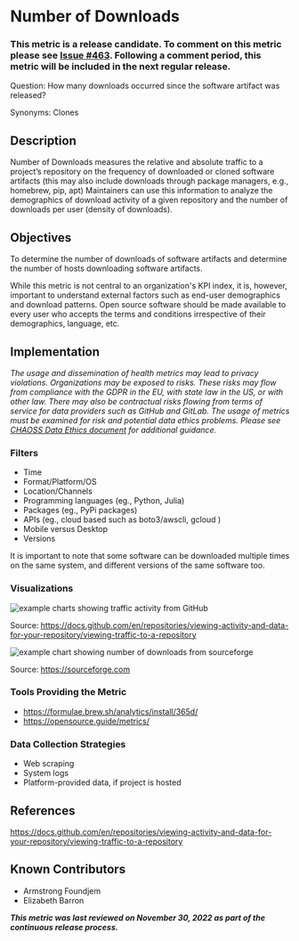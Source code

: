 # Number of Downloads

### This metric is a release candidate. To comment on this metric please see [Issue #463](https://github.com/chaoss/wg-evolution/issues/463). Following a comment period, this metric will be included in the next regular release.

Question: How many downloads occurred since the software artifact was released? 

Synonyms: Clones

## Description
Number of Downloads measures the relative and absolute traffic to a project’s repository on the frequency of downloaded or cloned software artifacts (this may also include downloads through package managers, e.g., homebrew, pip, apt) Maintainers can use this information to analyze the demographics of download activity of a given repository and the number of downloads per user (density of downloads).

## Objectives

To determine the number of downloads of software artifacts and determine the number of hosts downloading software artifacts.

While this metric is not central to an organization's KPI index, it is, however, important to understand external factors such as end-user demographics and download patterns.
Open source software should be made available to every user who accepts the terms and conditions irrespective of their demographics, language, etc.  

## Implementation
*The usage and dissemination of health metrics may lead to privacy violations. Organizations may be exposed to risks. These risks may flow from compliance with the GDPR in the EU, with state law in the US, or with other law. There may also be contractual risks flowing from terms of service for data providers such as GitHub and GitLab. The usage of metrics must be examined for risk and potential data ethics problems. Please see [CHAOSS Data Ethics document](https://github.com/chaoss/community/blob/main/data-use-statement.md) for additional guidance.*

### Filters 
- Time
- Format/Platform/OS
- Location/Channels
- Programming languages (eg., Python, Julia)
- Packages (eg., PyPi packages)
- APIs (eg., cloud based such as boto3/awscli, gcloud )
- Mobile versus Desktop
- Versions

It is important to note that some software can be downloaded multiple times on the same system, and different versions of the same software too.

### Visualizations 

![example charts showing traffic activity from GitHub](https://github.com/chaoss/wg-evolution/blob/main/focus-areas/community-growth/images/traffic-github.png)

Source: https://docs.github.com/en/repositories/viewing-activity-and-data-for-your-repository/viewing-traffic-to-a-repository

![example chart showing number of downloads from sourceforge](https://github.com/chaoss/wg-evolution/blob/main/focus-areas/community-growth/images/number-of-downloads-sourceforge.png)

Source: https://sourceforge.com

### Tools Providing the Metric

- https://formulae.brew.sh/analytics/install/365d/
- https://opensource.guide/metrics/

### Data Collection Strategies

- Web scraping
- System logs
- Platform-provided data, if project is hosted

## References

https://docs.github.com/en/repositories/viewing-activity-and-data-for-your-repository/viewing-traffic-to-a-repository


## Known Contributors

- Armstrong Foundjem
- Elizabeth Barron

***This metric was last reviewed on November 30, 2022 as part of the continuous release process.***
